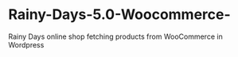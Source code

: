 # Rainy-Days-5.0-Woocommerce-
Rainy Days online shop fetching products from WooCommerce in Wordpress
